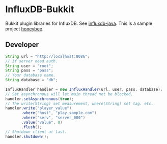 # InfluxDB-Bukkit
Bukkit plugin libraries for InfluxDB. See [influxdb-java](https://github.com/influxdb/influxdb-java).
This is a sample project [honeybee](https://github.com/caoli5288/honeybee).

## Developer
```java
String url = "http://localhost:8086";
// If server need auth.
String user = "root";
String pass = "pass";
// Your database name.
String database = "db";
    
InfluxHandler handler = new InfluxHandler(url, user, pass, database);
// Set asynchronous will let main thread not be blocked.
handler.setAsynchronous(true);
// The write(String) set measurement, where(String) set tag. etc.
handler.write("player_value")
       .where("host", "play.sample.com")
       .where("serv", "server_000")
       .value("value", 0)
       .flush();
// Shutdown client at last.
handler.shutdown();
```

